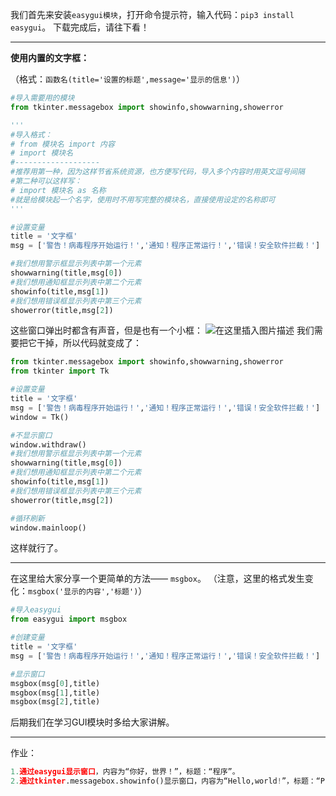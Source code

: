 我们首先来安装`easygui模块`，打开命令提示符，输入代码：`pip3 install easygui`。
下载完成后，请往下看！
<hr>

**使用内置的文字框：**

（格式：`函数名(title='设置的标题',message='显示的信息')`）

```python
#导入需要用的模块
from tkinter.messagebox import showinfo,showwarning,showerror

'''
#导入格式：
# from 模块名 import 内容
# import 模块名
#-------------------
#推荐用第一种，因为这样节省系统资源，也方便写代码，导入多个内容时用英文逗号间隔
#第二种可以这样写：
# import 模块名 as 名称
#就是给模块起一个名字，使用时不用写完整的模块名，直接使用设定的名称即可
'''

#设置变量
title = '文字框'
msg = ['警告！病毒程序开始运行！','通知！程序正常运行！','错误！安全软件拦截！']

#我们想用警示框显示列表中第一个元素
showwarning(title,msg[0])
#我们想用通知框显示列表中第二个元素
showinfo(title,msg[1])
#我们想用错误框显示列表中第三个元素
showerror(title,msg[2])
```
这些窗口弹出时都含有声音，但是也有一个小框：
![在这里插入图片描述](https://pic.2ge.org/cdn/?url=https://img-blog.csdnimg.cn/20201220110553836.png?x-oss-process=image/watermark,type_ZmFuZ3poZW5naGVpdGk,shadow_10,text_aHR0cHM6Ly9ibG9nLmNzZG4ubmV0L1BhbkRhb3hpMjAyMA==,size_16,color_FFFFFF,t_70)
我们需要把它干掉，所以代码就变成了：

```python
from tkinter.messagebox import showinfo,showwarning,showerror
from tkinter import Tk

#设置变量
title = '文字框'
msg = ['警告！病毒程序开始运行！','通知！程序正常运行！','错误！安全软件拦截！']
window = Tk()

#不显示窗口
window.withdraw()
#我们想用警示框显示列表中第一个元素
showwarning(title,msg[0])
#我们想用通知框显示列表中第二个元素
showinfo(title,msg[1])
#我们想用错误框显示列表中第三个元素
showerror(title,msg[2])

#循环刷新
window.mainloop()
```
这样就行了。
<hr>

在这里给大家分享一个更简单的方法—— `msgbox`。
（注意，这里的格式发生变化：`msgbox('显示的内容','标题')`）

```python
#导入easygui
from easygui import msgbox

#创建变量
title = '文字框'
msg = ['警告！病毒程序开始运行！','通知！程序正常运行！','错误！安全软件拦截！']

#显示窗口
msgbox(msg[0],title)
msgbox(msg[1],title)
msgbox(msg[2],title)
```
后期我们在学习GUI模块时多给大家讲解。
<hr>
作业：

```python
1.通过easygui显示窗口，内容为“你好，世界！”，标题：“程序”。
2.通过tkinter.messagebox.showinfo()显示窗口，内容为“Hello,world!”，标题：“Program”
```

